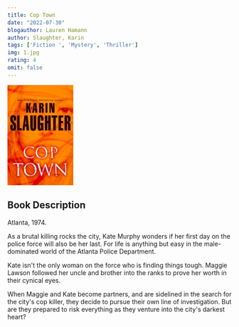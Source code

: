 ```yaml
---
title: Cop Town
date: "2022-07-30"
blogauthor: Lauren Hamann
author: Slaughter, Karin
tags: ['Fiction ', 'Mystery', 'Thriller']
img: 1.jpg
rating: 4
omit: false
---
```


![Book Cover](1.jpg)


## Book Description

Atlanta, 1974.

As a brutal killing rocks the city, Kate Murphy wonders if her first day on the police force will also be her last. For life is anything but easy in the male-dominated world of the Atlanta Police Department.

Kate isn't the only woman on the force who is finding things tough. Maggie Lawson followed her uncle and brother into the ranks to prove her worth in their cynical eyes.

When Maggie and Kate become partners, and are sidelined in the search for the city's cop killer, they decide to pursue their own line of investigation. But are they prepared to risk everything as they venture into the city's darkest heart?